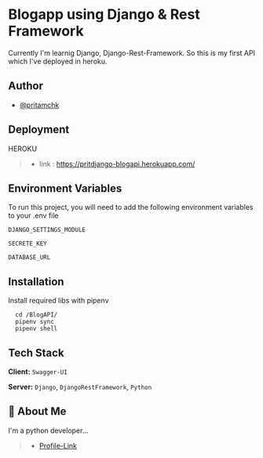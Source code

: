 
# Blogapp using Django & Rest Framework

Currently I'm learnig Django, Django-Rest-Framework. So this is my first API which I've deployed in
heroku.

## Author

- [@pritamchk](https://github.com/PritamChk)


## Deployment

HEROKU
> - link : https://pritdjango-blogapi.herokuapp.com/


## Environment Variables

To run this project, you will need to add the following environment variables to your .env file

`DJANGO_SETTINGS_MODULE`

`SECRETE_KEY`

`DATABASE_URL`

## Installation

Install required libs with pipenv

```
  cd /BlogAPI/
  pipenv sync
  pipenv shell
```
    
## Tech Stack

**Client:** `Swagger-UI`

**Server:** `Django`, `DjangoRestFramework`, `Python`


## 🚀 About Me
I'm a python developer...

> - [Profile-Link](https://github.com/PritamChk)


